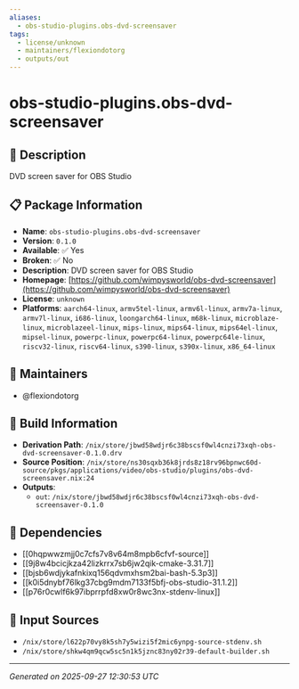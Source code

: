 ```yaml
---
aliases:
  - obs-studio-plugins.obs-dvd-screensaver
tags:
  - license/unknown
  - maintainers/flexiondotorg
  - outputs/out
---
```


# obs-studio-plugins.obs-dvd-screensaver

## 📝 Description

DVD screen saver for OBS Studio

## 📋 Package Information

- **Name**: `obs-studio-plugins.obs-dvd-screensaver`
- **Version**: `0.1.0`
- **Available**: ✅ Yes
- **Broken**: ✅ No
- **Description**: DVD screen saver for OBS Studio
- **Homepage**: [https://github.com/wimpysworld/obs-dvd-screensaver](https://github.com/wimpysworld/obs-dvd-screensaver)
- **License**: `unknown`
- **Platforms**: `aarch64-linux`, `armv5tel-linux`, `armv6l-linux`, `armv7a-linux`, `armv7l-linux`, `i686-linux`, `loongarch64-linux`, `m68k-linux`, `microblaze-linux`, `microblazeel-linux`, `mips-linux`, `mips64-linux`, `mips64el-linux`, `mipsel-linux`, `powerpc-linux`, `powerpc64-linux`, `powerpc64le-linux`, `riscv32-linux`, `riscv64-linux`, `s390-linux`, `s390x-linux`, `x86_64-linux`
## 👥 Maintainers

- @flexiondotorg


## 🔧 Build Information

- **Derivation Path**: `/nix/store/jbwd58wdjr6c38bscsf0wl4cnzi73xqh-obs-dvd-screensaver-0.1.0.drv`
- **Source Position**: `/nix/store/ns30sqxb36k8jrds8z18rv96bpnwc60d-source/pkgs/applications/video/obs-studio/plugins/obs-dvd-screensaver.nix:24`
- **Outputs**:
  - `out`:  `/nix/store/jbwd58wdjr6c38bscsf0wl4cnzi73xqh-obs-dvd-screensaver-0.1.0`

## 🔗 Dependencies

- [[0hqpwwzmjj0c7cfs7v8v64m8mpb6cfvf-source]]
- [[9j8w4bcicjkza42lizkrrx7sb6jw2qik-cmake-3.31.7]]
- [[bjsb6wdjykafnkixq156qdvmxhsm2bai-bash-5.3p3]]
- [[k0i5dnybf76lkg37cbg9mdm7133f5bfj-obs-studio-31.1.2]]
- [[p76r0cwlf6k97ibprrpfd8xw0r8wc3nx-stdenv-linux]]

## 📁 Input Sources

- `/nix/store/l622p70vy8k5sh7y5wizi5f2mic6ynpg-source-stdenv.sh`
- `/nix/store/shkw4qm9qcw5sc5n1k5jznc83ny02r39-default-builder.sh`

---
*Generated on 2025-09-27 12:30:53 UTC*
